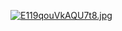 [![E119qouVkAQU7t8.jpg](https://pbs.twimg.com/media/E119qouVkAQU7t8?format=jpg&name=4096x4096)](https://pbs.twimg.com/media/E119qouVkAQU7t8?format=jpg&name=4096x4096)
